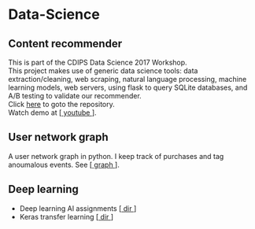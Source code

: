 # Data-Science

## Content recommender
This is part of the CDIPS Data Science 2017 Workshop.   
This project makes use of generic data science tools: data extraction/cleaning, web scraping, natural language processing, machine learning models, web servers, using flask to query SQLite databases, and A/B testing to validate our recommender.    
Click <a href="https://github.com/hannahlb/CDIPS_Content_Rec">here</a> to goto the repository.   
Watch demo at
[<a href="https://www.youtube.com/watch?v=uG6rSvYlhog&feature=youtu.be"> youtube </a>].


## User network graph
A user network graph in python.
I keep track of purchases and tag anoumalous events.
See [<a href="https://github.com/trangel/Data-Science/tree/master/tracking-purchases"> graph </a>].


## Deep learning    
<p>
<ul>
<li> Deep learning AI assignments    
  [<a href="https://github.com/trangel/Data-Science/blob/master/Deep learning ai"> dir </a>] 
</li>
<li> Keras transfer learning
  [<a href="https://github.com/trangel/Data-Science/blob/master/tensorflow/keras_transfer_learning"> dir </a>]    
</li>
</ul>
</p>

